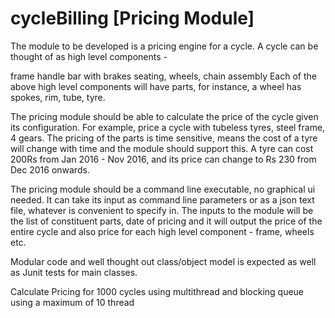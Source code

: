 # cycleBilling [Pricing Module]
The module to be developed is a pricing engine for a cycle. A cycle can be thought of as high level components -

frame
handle bar with brakes
seating,
wheels,
chain assembly
Each of the above high level components will have parts, for instance, a wheel has spokes, rim, tube, tyre.

The pricing module should be able to calculate the price of the cycle given its configuration. For example, price a cycle with tubeless tyres, steel frame, 4 gears. The pricing of the parts is time sensitive, means the cost of a tyre will change with time and the module should support this. A tyre can cost 200Rs from Jan 2016 - Nov 2016, and its price can change to Rs 230 from Dec 2016 onwards.

The pricing module should be a command line executable, no graphical ui needed. It can take its input as command line parameters or as a json text file, whatever is convenient to specify in. The inputs to the module will be the list of constituent parts, date of pricing and it will output the price of the entire cycle and also price for each high level component - frame, wheels etc.

Modular code and well thought out class/object model is expected as well as Junit tests for main classes.

Calculate Pricing for 1000 cycles using multithread and blocking queue using a maximum of 10 thread

